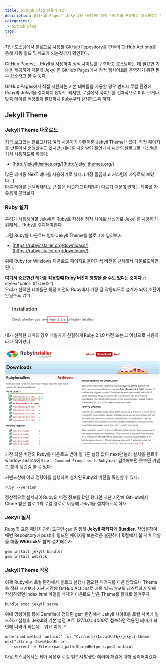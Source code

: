 ```yaml
---
title: GitHub Blog 만들기 (2)
description: GitHub Pages는 Jekyll을 사용하여 정적 사이트를 구축하고 호스팅하는 데 필요한 기술을 제공하기 때문에 Jekyll은 GitHub Pages에서 정적 웹사이트를 운영하기 위한 필수 요소라고 볼 수 있다. GitHub Pages에서 직접 지원하는 기본 테마들을 사용할 경우 반드시 로컬 환경에 Ruby와 Jekyll을 설치하지 않아도 되지만, 로컬에서 사이트를 전체적으로 미리 보거나 맞춤 테마를 적용하고자 할 때는 필요하다.
categories:
 - GitHub Blog
tags:
---
```


지난 포스팅에서 블로그로 사용할 GitHub Repository를 만들어 GitHub Actions를 통해 자동 빌드 및 배포가 되는것까지 확인했다.

GitHub Pages는 Jekyll을 사용하여 정적 사이트를 구축하고 호스팅하는 데 필요한 기술을 제공하기 때문에 Jekyll은 GitHub Pages에서 정적 웹사이트를 운영하기 위한 필수 요소라고 볼 수 있다.

GitHub Pages에서 직접 지원하는 기본 테마들을 사용할 경우 반드시 로컬 환경에 Ruby와 Jekyll을 설치하지 않아도 되지만, 로컬에서 사이트를 전체적으로 미리 보거나 맞춤 테마를 적용할때 필요하니 Ruby부터 설치하도록 하자

## Jekyll Theme
### Jekyll Theme 다운로드
지금 보고있는 블로그처럼 여러 사용자가 만들어둔 Jekyll Theme가 있다. 직접 페이지를 만들어서 운영할수도 있지만, 테마를 다운 받아 틀안에서 나만의 블로그로 커스텀을 거쳐 사용하도록 하겠다.

* [http://jekyllthemes.org/](http://jekyllthemes.org/)

많은 테마중 NexT 테마를 사용하기로 했다. (가장 깔끔하고 커스텀이 자유로워 보였다...)  
다른 테마를 선택하더라도 큰 틀은 비슷하고 디테일이 다르기 때문에 원하는 테마를 자유롭게 골라보자

### Ruby 설치
우리가 사용해야할 Jekyll은 Ruby로 작성된 정적 사이트 생성기로 Jekyll을 사용하기 위해서는 Ruby를 설치해야한다.

그럼 Ruby를 다운로드 받아 Jekyll Theme를 블로그에 입혀보자

* [https://rubyinstaller.org/downloads/](https://rubyinstaller.org/downloads/)

위에 Ruby for Windows 다운로드 페이지로 들어가서 버전을 선택해서 다운로드하면 된다.

**여기서 중요한건 테마를 적용할때 Ruby 버전이 영향을 줄 수도 있다는 것이다.**{: style="color: #f74e62"}  
우리가 선택한 테마들은 특정 버전의 Ruby에서 가장 잘 작동되도록 설계가 되어 호환이 안될수도 있다.

![Desktop Preview](/assets/images/post/gitblog_2/nexT-ruby-version.png)

내가 선택한 테마의 경우 개발자가 친절하게 Ruby 2.1.0 버전 또는 그 이상으로 사용하라고 적어놨다.

![Desktop Preview](/assets/images/post/gitblog_2/ruby-download.png)

가장 최신 버전의 Ruby를 다운로드 받아 별다른 설정 없이 next만 눌러 설치를 완료후 window search에 `Start Command Prompt with Ruby` 라고 검색해보면 못보던 커맨드 창이 생긴걸 볼 수 있다.

커맨드창에 아래 명령어를 실행하여 설치된 Ruby의 버전을 확인할 수 있다.

```
ruby --version
```

정상적으로 설치되어 Ruby의 버전 정보를 확인 했다면 지난 시간에 GitHub에서 Clone 받은 블로그의 로컬 경로로 이동해 Jekyll을 설치하도록 하자

### Jekyll 설치
Ruby의 표준 패키지 관리 도구인 `gem` 을 통해 **Jekyll 패키지**와 **Bundler**, 작업을하며 매번 Repository에 push후 빌드된 페이지를 보는것은 불편하니 로컬에서 웹 서버 역할을 해줄 **WEBrick**도 함께 설치해주자

```
gem install jekyll bundler
gem install webrick
```

### Jekyll Theme 적용
이제 Ruby에서 로컬 환경해서 블로그 실행시 필요한 패키지를 다운 받았으니 Theme를 적용 시켜보자
지난 시간에 GitHub Actions로 자동 빌드/배포를 테스트하기 위해 작성하였던 index.html 파일을 삭제후 다운로드 받은 Theme를 통째로 옮겨주자

```
bundle exec jekyll serve
```

위에 명령어를 통해 Gemfile에 정의된 gem 환경에서 Jekyll 사이트를 로컬 서버에 빌드하고 실행후 Jekyll의 기본 설정 포트 *127.0.0.1:4000*로 접속하면 적용된 테마가 화면에 나와야 하는데... 뭐요 이게..?

```
undefined method `untaint' for "C:/Users/{LocalPath}/jekyll-theme-next":String (NoMethodError)
    current  = File.expand_path(SharedHelpers.pwd).untaint
```

다음 포스팅에서는 테마 적용후 로컬 빌드시 발생한 에러에 해결에 대해 정리해야겠다..
